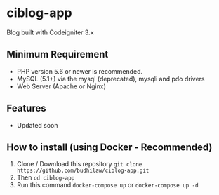 # ciblog-app
Blog built with Codeigniter 3.x

## Minimum Requirement
* PHP version 5.6 or newer is recommended.
* MySQL (5.1+) via the mysql (deprecated), mysqli and pdo drivers
* Web Server (Apache or Nginx)

## Features
* Updated soon

## How to install (using Docker - Recommended)
1. Clone / Download this repository `git clone https://github.com/budhilaw/ciblog-app.git`
2. Then `cd ciblog-app`
3. Run this command `docker-compose up` or `docker-compose up -d`
